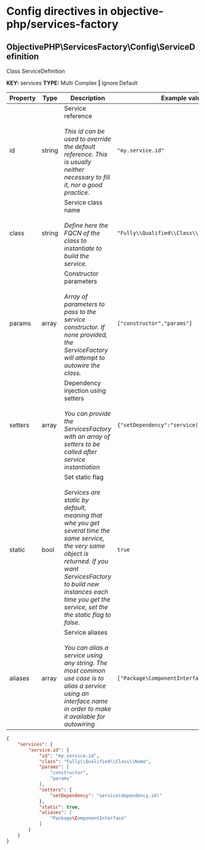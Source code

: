# Config directives in objective-php/services-factory 

## ObjectivePHP\ServicesFactory\Config\ServiceDefinition

Class ServiceDefinition


**KEY:** services **TYPE:** Multi Complex  **|** Ignore Default 



Property | Type | Description | Example value
--- | --- | --- | ---
id|string|Service reference<br><br>*This id can be used to override the default reference. This is usually neither necessary to fill it, nor a good practice.*|<pre><code class="json">"my.service.id"</code></pre>
class|string|Service class name<br><br>*Define here the FQCN of the class to instantiate to build the service.*|<pre><code class="json">"Fully\\\\Qualified\\\\Class\\\\Name"</code></pre>
params|array|Constructor parameters<br><br>*Array of parameters to pass to the service constructor. If none provided, the ServiceFactory will attempt to autowire the class.*|<pre><code class="json">["constructor","params"]</code></pre>
setters|array|Dependency injection using setters<br><br>*You can provide the ServicesFactory with an array of setters to be called after service instantiation*|<pre><code class="json">{"setDependency":"service(dependency.id)"}</code></pre>
static|bool|Set static flag<br><br>*Services are static by default, meaning that whe you get several time the same service, the very same object is returned. If you want ServicesFactory to build new instances each time you get the service, set the the static flag to false.*|<pre><code class="json">true</code></pre>
aliases|array|Service aliases<br><br>*You can alias a service using any string. The most common use case is to alias a service using an interface name in order to make it available for autowiring*|<pre><code class="json">["Package\\ComponentInterface"]</code></pre>

```json  
{
    "services": {
        "service.id": {
            "id": "my.service.id",
            "class": "Fully\\Qualified\\Class\\Name",
            "params": [
                "constructor",
                "params"
            ],
            "setters": {
                "setDependency": "service(dependency.id)"
            },
            "static": true,
            "aliases": [
                "Package\ComponentInterface"
            ]
        }
    }
}
```

